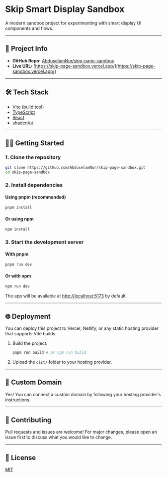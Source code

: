 # Skip Smart Display Sandbox

A modern sandbox project for experimenting with smart display UI components and flows.

---

## 🚀 Project Info

- **GitHub Repo:** [AbduselamNur/skip-page-sandbox](https://github.com/AbduselamNur/skip-page-sandbox)
- **Live URL:** [https://skip-page-sandbox.vercel.app/](https://skip-page-sandbox.vercel.app/)

---

## 🛠️ Tech Stack

- [Vite](https://vitejs.dev/) (build tool)
- [TypeScript](https://www.typescriptlang.org/)
- [React](https://react.dev/)
- [shadcn/ui](https://ui.shadcn.com/)

---

## 🧑‍💻 Getting Started

### 1. Clone the repository

```sh
git clone https://github.com/AbduselamNur/skip-page-sandbox.git
cd skip-page-sandbox
```

### 2. Install dependencies

#### Using pnpm (recommended)

```sh
pnpm install
```

#### Or using npm

```sh
npm install
```

### 3. Start the development server

#### With pnpm

```sh
pnpm run dev
```

#### Or with npm

```sh
npm run dev
```

The app will be available at [http://localhost:5173](http://localhost:5173) by default.

---

## 🌐 Deployment

You can deploy this project to Vercel, Netlify, or any static hosting provider that supports Vite builds.

1. Build the project:
   ```sh
   pnpm run build # or npm run build
   ```
2. Upload the `dist/` folder to your hosting provider.

---

## 🔗 Custom Domain

Yes! You can connect a custom domain by following your hosting provider's instructions.

---

## 🤝 Contributing

Pull requests and issues are welcome! For major changes, please open an issue first to discuss what you would like to change.

---

## 📄 License

[MIT](LICENSE)
